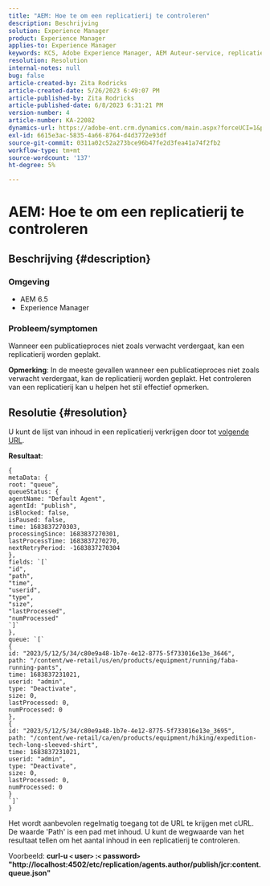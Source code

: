 ```yaml
---
title: "AEM: Hoe te om een replicatierij te controleren"
description: Beschrijving
solution: Experience Manager
product: Experience Manager
applies-to: Experience Manager
keywords: KCS, Adobe Experience Manager, AEM Auteur-service, replicatie
resolution: Resolution
internal-notes: null
bug: false
article-created-by: Zita Rodricks
article-created-date: 5/26/2023 6:49:07 PM
article-published-by: Zita Rodricks
article-published-date: 6/8/2023 6:31:21 PM
version-number: 4
article-number: KA-22082
dynamics-url: https://adobe-ent.crm.dynamics.com/main.aspx?forceUCI=1&pagetype=entityrecord&etn=knowledgearticle&id=4a6f6bf9-f5fb-ed11-8849-6045bd0063aa
exl-id: 6615e3ac-5835-4a66-8764-d4d3772e93df
source-git-commit: 0311a02c52a273bce96b47fe2d3fea41a74f2fb2
workflow-type: tm+mt
source-wordcount: '137'
ht-degree: 5%

---
```


# AEM: Hoe te om een replicatierij te controleren

## Beschrijving {#description}


### <b>Omgeving</b>

- AEM 6.5
- Experience Manager


### <b>Probleem/symptomen</b>

Wanneer een publicatieproces niet zoals verwacht verdergaat, kan een replicatierij worden geplakt.

<b>Opmerking</b>: In de meeste gevallen wanneer een publicatieproces niet zoals verwacht verdergaat, kan de replicatierij worden geplakt. Het controleren van een replicatierij kan u helpen het stil effectief opmerken.


## Resolutie {#resolution}


U kunt de lijst van inhoud in een replicatierij verkrijgen door tot [volgende URL](https://localhost:4502/etc/replication/agents.author/publish/jcr:content.queue.json).

<b>Resultaat</b>:


```
{
metaData: {
root: "queue",
queueStatus: {
agentName: "Default Agent",
agentId: "publish",
isBlocked: false,
isPaused: false,
time: 1683837270303,
processingSince: 1683837270301,
lastProcessTime: 1683837270270,
nextRetryPeriod: -1683837270304
},
fields: `[` 
"id",
"path",
"time",
"userid",
"type",
"size",
"lastProcessed",
"numProcessed"
`]` 
},
queue: `[` 
{
id: "2023/5/12/5/34/c80e9a48-1b7e-4e12-8775-5f733016e13e_3646",
path: "/content/we-retail/us/en/products/equipment/running/faba-running-pants",
time: 1683837231021,
userid: "admin",
type: "Deactivate",
size: 0,
lastProcessed: 0,
numProcessed: 0
},
{
id: "2023/5/12/5/34/c80e9a48-1b7e-4e12-8775-5f733016e13e_3695",
path: "/content/we-retail/ca/en/products/equipment/hiking/expedition-tech-long-sleeved-shirt",
time: 1683837231021,
userid: "admin",
type: "Deactivate",
size: 0,
lastProcessed: 0,
numProcessed: 0
}
`]` 
}
```




Het wordt aanbevolen regelmatig toegang tot de URL te krijgen met cURL. De waarde &#39;Path&#39; is een pad met inhoud. U kunt de wegwaarde van het resultaat tellen om het aantal inhoud in een replicatierij te controleren.

Voorbeeld:
<b>curl-u `<` user`>` :`<` password`>`  &quot;http://localhost:4502/etc/replication/agents.author/publish/jcr:content.queue.json&quot;</b>
